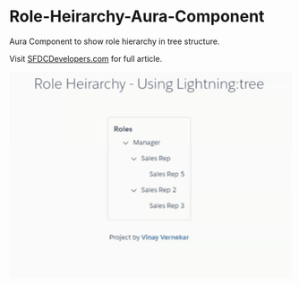 # Role-Heirarchy-Aura-Component
Aura Component to show role hierarchy in tree structure.

Visit [SFDCDevelopers.com](https://sfdcdevelopers.com/2020/04/17/display-role-hierarchy-using-lightning-tree/) for full article.

![Working of lightning tree component to show Role Heirarchy ](assets/Role-Heirarchy.gif)
